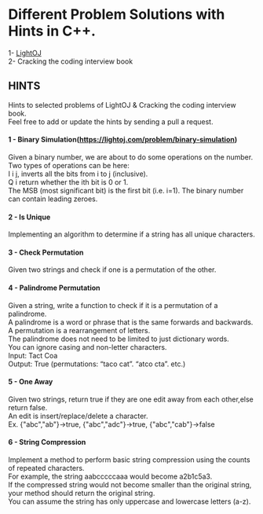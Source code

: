 # Different Problem Solutions with Hints in C++.
1- [LightOJ](https://lightoj.com/) <br />
2- Cracking the coding interview book

## HINTS
Hints to selected problems of LightOJ &  Cracking the coding interview book.<br/>
Feel free to add or update the hints by sending a pull a request.

#### 1 - Binary Simulation(https://lightoj.com/problem/binary-simulation)
Given a binary number, we are about to do some operations on the number. Two types of operations can be here:<br/>
I i j, inverts all the bits from i to j (inclusive).<br/>
Q i return whether the ith bit is 0 or 1.<br/>
The MSB (most significant bit) is the first bit (i.e. i=1). The binary number can contain leading zeroes.
#### 2 - Is Unique 
Implementing an algorithm to determine if a string has all unique characters.
#### 3 - Check Permutation 
Given two strings and check if one is a permutation of the other.
#### 4 - Palindrome Permutation 
Given a string, write a function to check if it is a permutation of a palindrome.<br/>
A palindrome is a word or phrase that is the same forwards and backwards.<br/>
A permutation is a rearrangement of letters.<br/>
The palindrome does not need to be limited to just dictionary words.<br/>
You can ignore casing and non-letter characters.<br/>
Input: Tact Coa <br/>
Output: True (permutations: “taco cat”. “atco cta”. etc.)
#### 5 - One Away
Given two strings, return true if they are one edit away from each other,else return false.<br/>
An edit is insert/replace/delete a character. <br/>
Ex. {"abc","ab"}->true, {"abc","adc"}->true, {"abc","cab"}->false 
#### 6 - String Compression
Implement a method to perform basic string compression using the counts of repeated characters. <br/>
For example, the string aabcccccaaa would become a2b1c5a3.<br/>
If the compressed string would not become smaller than the original string, your method should return the original string.<br/>
You can assume the string has only uppercase and lowercase letters (a-z).